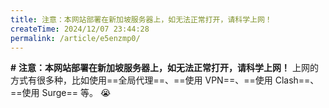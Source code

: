 ```yaml
---
title: 注意：本网站部署在新加坡服务器上，如无法正常打开，请科学上网！
createTime: 2024/12/07 23:44:28
permalink: /article/e5enzmp0/
---
```


**#** **注意：本网站部署在新加坡服务器上，如无法正常打开，请科学上网！**
上网的方式有很多种，比如使用==全局代理==、==使用 VPN==、==使用 Clash==、==使用 Surge== 等。
😭<!-- more -->
